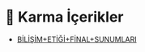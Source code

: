 # 🎲 Karma İçerikler

<!--Index-->

- [BİLİŞİM+ETİĞİ+FİNAL+SUNUMLARI](./B%C4%B0L%C4%B0%C5%9E%C4%B0M%2BET%C4%B0%C4%9E%C4%B0%2BF%C4%B0NAL%2BSUNUMLARI.rar)

<!--Index-->
